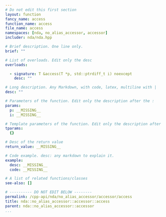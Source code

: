 ```yaml
---
# Do not edit this first section
layout: function
fancy_name: access
function_name: access
file_name: access
namespaces: [nda, no_alias_accessor, accessor]
includer: nda/nda.hpp

# Brief description. One line only.
brief: ""

# List of overloads. Edit only the desc
overloads:

  - signature: T &access(T *p, std::ptrdiff_t i) noexcept
    desc: ""

# Long description. Any Markdown, with code, latex, multiline with |
desc: ""

# Parameters of the function. Edit only the description after the :
params:
  p: __MISSING__
  i: __MISSING__

# Template parameters of the function. Edit only the description after the :
tparams:
  {}

# Desc of the return value
return_value: __MISSING__

# Code example. desc: any markdown to explain it.
example:
  desc: __MISSING__
  code: __MISSING__

# A list of related functions/classes
see-also: []

# ---------- DO NOT EDIT BELOW --------
permalink: /cpp-api/nda/no_alias_accessor/accessor/access
title: nda::no_alias_accessor::accessor::access
parent: nda::no_alias_accessor::accessor
...
```


